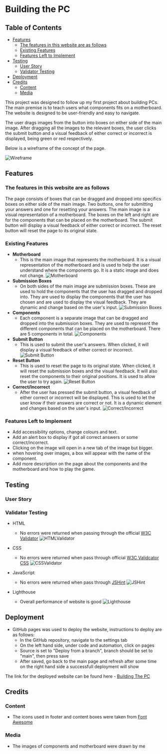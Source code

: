 # Building the PC

## Table of Contents

- [Features](#features)
  - [The features in this website are as follows](#the-features-in-this-website-are-as-follows)
  - [Existing Features](#existing-features)
  - [Features Left to Implement](#features-left-to-implement)
- [Testing](#testing)
  - [User Story](#user-story)
  - [Validator Testing](#validator-testing)
- [Deployment](#deployment)
- [Credits](#credits)
  - [Content](#content)
  - [Media](#media)

This project was designed to follow up my first project about building PCs. The main premise is to teach users what components fits on a motherboard. The website is designed to be user-friendly and easy to navigate.

The user drags images from the button into boxes on either side of the main image. After dragging all the images to the relevant boxes, the user clicks the submit button and a visual feedback of either correct or incorrect is displayed, being green or red respectively.

Below is a wireframe of the concept of the page.

![Wireframe](assets/images/wireframe.png)

## Features

### The features in this website are as follows

The page consists of boxes that can be dragged and dropped into specifics boxes on either side of the main image. Two buttons, one for submitting your answers and one for resetting your answers. The main image is a visual representation of a motherboard. The boxes on the left and right are for the components that can be placed on the motherboard. The submit button will display a visual feedback of either correct or incorrect. The reset button will reset the page to its original state.

### Existing Features

- **Motherboard**
  - This is the main image that represents the motherboard. It is a visual representation of the motherboard and is used to help the user understand where the components go. It is a static image and does not change.
  ![Motherboard](assets/images/motherboardvisual.png)
- **Submission Boxes**
  - On both sides of the main image are submission boxes. These are used to hold the components that the user has dragged and dropped into. They are used to display the components that the user has chosen and are used to display the visual feedback. They are dynamic and change based on the user's input.
  ![Submission Boxes](assets/images/subboxes.png)
- **Components**
  - Each component is a separate image that can be dragged and dropped into the submission boxes. They are used to represent the different components that can be placed on the motherboard. There are 5 components in total.
  ![Components](assets/images/compon.png)
- **Submit Button**
  - This is used to submit the user's answers. When clicked, it will display a visual feedback of either correct or incorrect.
  ![Submit Button](assets/images/submit.png)
- **Reset Button**
  - This is used to reset the page to its original state. When clicked, it will reset the submission boxes and the visual feedback. It will also reset the components to their original positions. It is used to allow the user to try again.
  ![Reset Button](assets/images/reset.png)
- **Correct/Incorrect**
  - After the user has pressed the submit button, a visual feedback of either correct or incorrect will be displayed. This is used to let the user know if their answers are correct or not. It is a dynamic element and changes based on the user's input.
  ![Correct/Incorrect](assets/images/rightorwrong.png)

### Features Left to Implement

- Add accessibility options, change colours and text.
- Add an alert box to display if got all correct answers or some correct/incorrect.
- Clicking on the image will open in a new tab of the image but bigger.
- when hovering over images, a box will appear with the name of the component.
- Add more description on the page about the components and the motherboard and how to play the game.

## Testing
<!-- Add testing stuff -->
### User Story
<!-- Add user story -->
### Validator Testing

- HTML
  - No errors were returned when passing through the official [W3C Validator](https://validator.w3.org)
  ![HTMLValidator](assets/images/HTMLValid.png)
- CSS
  - No errors were returned when pass through official [W3C Validcator CSS](https://jigsaw.w3.org/css-validator/)
  ![CSSValidator](assets/images/CSSValid.png)

- JavaScript
  - No errors were returned when pass through [JSHint](https://jshint.com)
  ![JSHint](assets/images/JSValid.png)

- Lighthouse
  - Overall performance of website is good
  ![Lighthouse](assets/images/lighthouse.png)

## Deployment

- GitHub pages was used to deploy the website, instructions to deploy are as follows:
  - In the GitHub repository, navigate to the settings tab
  - On the left hand side, under code and automation, click on pages
  - Source is set to "Deploy from a branch", branch should be set to "main", then press save
  - After saved, go back to the main page and refresh after some time on the right hand side a successfull deployment will show

The link for the deployed website can be found here - [Building The PC](https://botthunder501.github.io/Project-2/)

## Credits

### Content

- The icons used in footer and content boxes were taken from [Font Awesome](https://fontawesome.com)

### Media

- The images of components and motherboard were drawn by me

